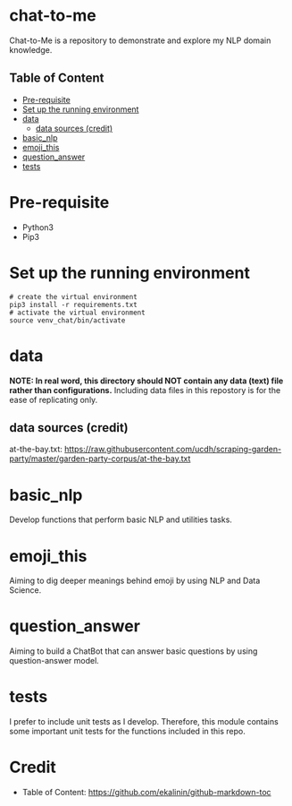 # chat-to-me
Chat-to-Me is a repository to demonstrate and explore my NLP domain knowledge.

## Table of Content
* [Pre-requisite](#pre-requisite)
* [Set up the running environment](#set-up-the-running-environment)
* [data](#data)
   * [data sources (credit)](#data-sources-credit)
* [basic_nlp](#basic_nlp)
* [emoji_this](#emoji_this)
* [question_answer](#question_answer)
* [tests](#tests)

# Pre-requisite
- Python3
- Pip3

# Set up the running environment
```
# create the virtual environment
pip3 install -r requirements.txt
# activate the virtual environment
source venv_chat/bin/activate
```

# data
**NOTE: In real word, this directory should NOT contain any data (text) file rather than configurations.**
Including data files in this repostory is for the ease of replicating only.

## data sources (credit)
at-the-bay.txt: https://raw.githubusercontent.com/ucdh/scraping-garden-party/master/garden-party-corpus/at-the-bay.txt

# basic_nlp
Develop functions that perform basic NLP and utilities tasks.

# emoji_this
Aiming to dig deeper meanings behind emoji by using NLP and Data Science.

# question_answer
Aiming to build a ChatBot that can answer basic questions by using question-answer model.

# tests
I prefer to include unit tests as I develop. Therefore, this module contains some important unit tests for the functions included in this repo.

# Credit
- Table of Content: https://github.com/ekalinin/github-markdown-toc
